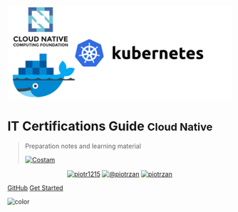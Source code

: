![logo](_media/logo.png)

# IT Certifications Guide <small>Cloud Native</small>

> Preparation notes and learning material
>
> [![Costam](https://img.shields.io/github/stars/piotr1215/dca-prep-kit?style=social)](https://img.shields.io/github/stars/piotr1215/dca-prep-kit?style=social)

<p align="center">
<a href="https://twitter.com/piotr1215" target="blank"><img align="center" src="https://cdn.jsdelivr.net/npm/simple-icons@3.0.1/icons/twitter.svg" alt="piotr1215" height="30" width="40" /></a>
<a href="https://medium.com/@piotrzan" target="blank"><img align="center" src="https://cdn.jsdelivr.net/npm/simple-icons@3.0.1/icons/medium.svg" alt="@piotrzan" height="30" width="40" /></a>
<a href="https://hub.docker.com/u/piotrzan" target="blank"><img align="center" src="https://cdn.jsdelivr.net/npm/simple-icons@3.0.1/icons/docker.svg" alt="piotrzan" height="30" width="40" /></a>
</p>

[GitHub](https://github.com/Piotr1215/dca-prep-kit)
[Get Started](#introduction)

<!-- background color -->

![color](#f0f0f0)
